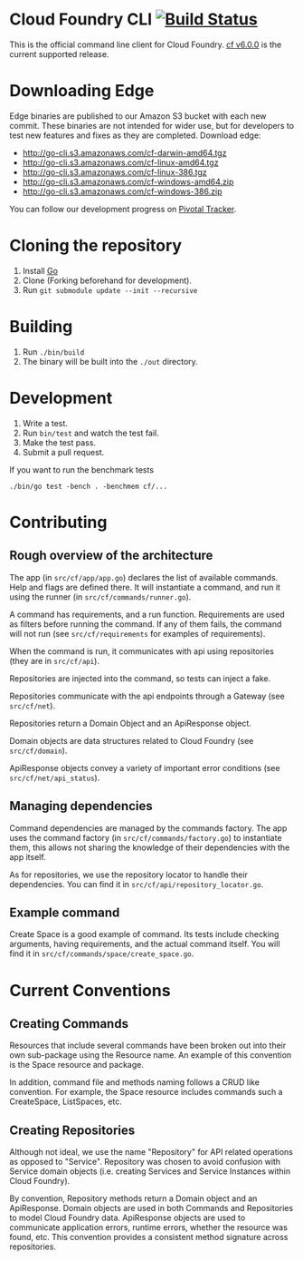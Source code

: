 Cloud Foundry CLI [![Build Status](https://travis-ci.org/cloudfoundry/cli.png?branch=master)](https://travis-ci.org/cloudfoundry/cli)
=================

This is the official command line client for Cloud Foundry. [cf v6.0.0](https://github.com/cloudfoundry/cli/releases/tag/v6.0.0) is the current supported release. 

Downloading Edge
================
Edge binaries are published to our Amazon S3 bucket with each new commit. These binaries are not intended for wider use, but for developers to test new features and fixes as they are completed. Download edge:
- http://go-cli.s3.amazonaws.com/cf-darwin-amd64.tgz
- http://go-cli.s3.amazonaws.com/cf-linux-amd64.tgz
- http://go-cli.s3.amazonaws.com/cf-linux-386.tgz
- http://go-cli.s3.amazonaws.com/cf-windows-amd64.zip
- http://go-cli.s3.amazonaws.com/cf-windows-386.zip

You can follow our development progress on [Pivotal Tracker](https://www.pivotaltracker.com/s/projects/892938).

Cloning the repository
======================

1. Install [Go](http://golang.org)
1. Clone (Forking beforehand for development).
1. Run ```git submodule update --init --recursive```

Building
========

1. Run ```./bin/build```
1. The binary will be built into the `./out` directory.

Development
===========

1. Write a test.
1. Run ```bin/test``` and watch the test fail.
1. Make the test pass.
1. Submit a pull request.

If you want to run the benchmark tests

    ./bin/go test -bench . -benchmem cf/...

Contributing
============

Rough overview of the architecture
----------------------------------

The app (in ```src/cf/app/app.go```) declares the list of available commands. Help and flags are defined there.
It will instantiate a command, and run it using the runner (in ```src/cf/commands/runner.go```).

A command has requirements, and a run function. Requirements are used as filters before running the command.
If any of them fails, the command will not run (see ```src/cf/requirements``` for examples of requirements).

When the command is run, it communicates with api using repositories (they are in ```src/cf/api```).

Repositories are injected into the command, so tests can inject a fake.

Repositories communicate with the api endpoints through a Gateway (see ```src/cf/net```).

Repositories return a Domain Object and an ApiResponse object.

Domain objects are data structures related to Cloud Foundry (see ```src/cf/domain```).

ApiResponse objects convey a variety of important error conditions (see ```src/cf/net/api_status```).


Managing dependencies
---------------------

Command dependencies are managed by the commands factory. The app uses the command factory (in ```src/cf/commands/factory.go```)
to instantiate them, this allows not sharing the knowledge of their dependencies with the app itself.

As for repositories, we use the repository locator to handle their dependencies. You can find it in ```src/cf/api/repository_locator.go```.

Example command
---------------

Create Space is a good example of command. Its tests include checking arguments, having requirements, and the actual command itself.
You will find it in ```src/cf/commands/space/create_space.go```.

Current Conventions
===================

Creating Commands
-----------------

Resources that include several commands have been broken out into their own sub-package using the Resource name. An example of this convention is the
Space resource and package.

In addition, command file and methods naming follows a CRUD like convention. For example, the Space resource includes commands such a CreateSpace, ListSpaces, etc.

Creating Repositories
---------------------

Although not ideal, we use the name "Repository" for API related operations as opposed to "Service". Repository was chosen to avoid confusion with Service domain objects (i.e. creating Services and Service Instances within Cloud Foundry).

By convention, Repository methods return a Domain object and an ApiResponse. Domain objects are used in both Commands and Repositories to model Cloud Foundry data.  ApiResponse objects are used to communicate application errors, runtime errors, whether the resource was found, etc.
This convention provides a consistent method signature across repositories.
